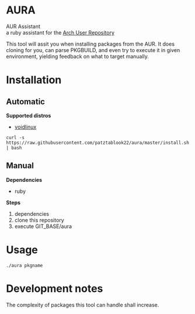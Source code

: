# AURA

AUR Assistant \
a ruby assistant for the [Arch User Repository](https://aur.archlinux.org)

This tool will assit you when installing packages from the AUR. It does cloning for you, can parse PKGBUILD, and even try to execute it in given environment, yielding feedback on what to target manually.

# Installation

## Automatic

**Supported distros**
  - [voidlinux](https://voidlinux.org)

```
curl -s https://raw.githubusercontent.com/patztablook22/aura/master/install.sh | bash
```
## Manual

**Dependencies**
  - ruby
  
**Steps**
  1. dependencies
  2. clone this repository
  3. execute GIT_BASE/aura

# Usage
`./aura pkgname`

# Development notes

The complexity of packages this tool can handle shall increase.
